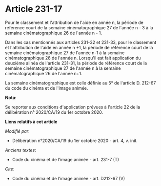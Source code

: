 # Article 231-17

Pour le classement et l'attribution de l'aide en année n, la période de référence court de la semaine cinématographique 27 de
l'année n - 3 à la semaine cinématographique 26 de l'année n - 1.

Dans les cas mentionnés aux articles 231-32 et 231-33, pour le classement et l'attribution de l'aide en année n +1, la
période de référence court de la semaine cinématographique 27 de l'année n-1 à la semaine cinématographique 26 de l'année n.
Lorsqu'il est fait application du deuxième alinéa de l'article 231-31, la période de référence court de la semaine
cinématographique 27 de l'année n à la semaine cinématographique 26 de l'année n+1.

La semaine cinématographique est celle définie au 5° de l'article D. 212-67 du code du cinéma et de l'image animée.

**Nota:**

Se reporter aux conditions d'application prévues à l'article 22 de la délibération n° 2020/CA/19 du 1er octobre 2020.

**Liens relatifs à cet article**

_Modifié par_:

  - Délibération n°2020/CA/19 du 1er octobre 2020 - art. 4, v. init.

_Anciens textes_:

  - Code du cinéma et de l'image animée - art. 231-7 (T)

_Cite_:

  - Code du cinéma et de l'image animée - art. D212-67 (V)
